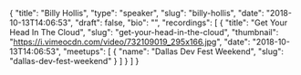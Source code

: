 {
  "title": "Billy Hollis",
  "type": "speaker",
  "slug": "billy-hollis",
  "date": "2018-10-13T14:06:53",
  "draft": false,
  "bio": "",
  "recordings": [
    {
      "title": "Get Your Head In The Cloud",
      "slug": "get-your-head-in-the-cloud",
      "thumbnail": "https://i.vimeocdn.com/video/732109019_295x166.jpg",
      "date": "2018-10-13T14:06:53",
      "meetups": [
        {
          "name": "Dallas Dev Fest Weekend",
          "slug": "dallas-dev-fest-weekend"
        }
      ]
    }
  ]
}